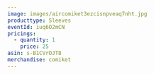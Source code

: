 ```yaml
---
image: images/aircomiket3ezcisnpveaq7nht.jpg
producttype: Sleeves
eventId: iuq6O2mCN
pricings:
  - quantity: 1
    price: 25
asin: s-B1CVrOJT8
merchandise: comiket
---
```

